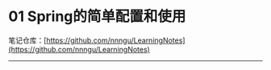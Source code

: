 # 01 Spring的简单配置和使用

笔记仓库：[https://github.com/nnngu/LearningNotes](https://github.com/nnngu/LearningNotes)    

---


